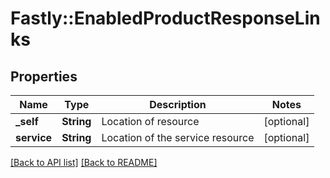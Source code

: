 # Fastly::EnabledProductResponseLinks

## Properties

| Name | Type | Description | Notes |
| ---- | ---- | ----------- | ----- |
| **_self** | **String** | Location of resource | [optional] |
| **service** | **String** | Location of the service resource | [optional] |

[[Back to API list]](../../README.md#endpoints) [[Back to README]](../../README.md)

